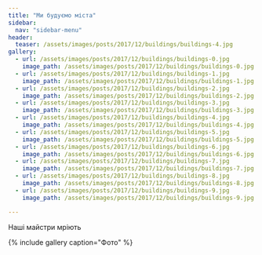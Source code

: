 ```yaml
---
title: "Ми будуємо міста"
sidebar:
  nav: "sidebar-menu"
header:
  teaser: /assets/images/posts/2017/12/buildings/buildings-4.jpg
gallery:
  - url: /assets/images/posts/2017/12/buildings/buildings-0.jpg
    image_path: /assets/images/posts/2017/12/buildings/buildings-0.jpg
  - url: /assets/images/posts/2017/12/buildings/buildings-1.jpg
    image_path: /assets/images/posts/2017/12/buildings/buildings-1.jpg
  - url: /assets/images/posts/2017/12/buildings/buildings-2.jpg
    image_path: /assets/images/posts/2017/12/buildings/buildings-2.jpg
  - url: /assets/images/posts/2017/12/buildings/buildings-3.jpg
    image_path: /assets/images/posts/2017/12/buildings/buildings-3.jpg
  - url: /assets/images/posts/2017/12/buildings/buildings-4.jpg
    image_path: /assets/images/posts/2017/12/buildings/buildings-4.jpg
  - url: /assets/images/posts/2017/12/buildings/buildings-5.jpg
    image_path: /assets/images/posts/2017/12/buildings/buildings-5.jpg
  - url: /assets/images/posts/2017/12/buildings/buildings-6.jpg
    image_path: /assets/images/posts/2017/12/buildings/buildings-6.jpg
  - url: /assets/images/posts/2017/12/buildings/buildings-7.jpg
    image_path: /assets/images/posts/2017/12/buildings/buildings-7.jpg
  - url: /assets/images/posts/2017/12/buildings/buildings-8.jpg
    image_path: /assets/images/posts/2017/12/buildings/buildings-8.jpg
  - url: /assets/images/posts/2017/12/buildings/buildings-9.jpg
    image_path: /assets/images/posts/2017/12/buildings/buildings-9.jpg

---
```


Наші майстри мріють

{% include gallery caption="Фото" %}
